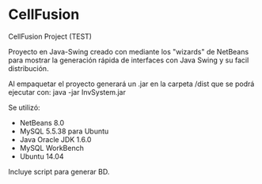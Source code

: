 CellFusion
==========

CellFusion Project (TEST)


Proyecto en Java-Swing creado con mediante los "wizards" de NetBeans para mostrar
la generación rápida de interfaces con Java Swing y su facil distribución.

Al empaquetar el proyecto generará un .jar en la carpeta /dist que se podrá ejecutar con:
java -jar InvSystem.jar

Se utilizó:
 - NetBeans 8.0
 - MySQL 5.5.38 para Ubuntu
 - Java Oracle JDK 1.6.0
 - MySQL WorkBench
 - Ubuntu 14.04

Incluye script para generar BD.

